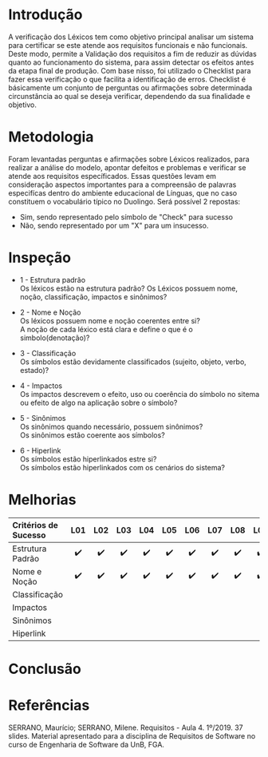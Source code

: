 # Introdução

A verificação dos Léxicos tem como objetivo principal analisar um sistema para certificar se este atende aos requisitos funcionais e não funcionais. Deste modo, permite a Validação dos requisitos a fim de reduzir as dúvidas quanto ao funcionamento do sistema, para assim detectar os efeitos antes da etapa final de produção. 
Com base nisso, foi utilizado o Checklist para fazer essa verificação o que facilita a identificação de erros. 
Checklist é básicamente um conjunto de perguntas ou afirmações sobre determinada circunstância ao qual se deseja verificar, dependendo da sua finalidade e objetivo.

# Metodologia

Foram levantadas perguntas e afirmações sobre Léxicos realizados, para realizar a análise do modelo, apontar defeitos e problemas e verificar se atende aos requisitos específicados. Essas questões levam em consideração aspectos importantes para a compreensão de palavras especifícas dentro do ambiente educacional de Línguas, que no caso constituem o vocabulário típico no Duolingo. Será possível 2 repostas: 
* Sim, sendo representado pelo símbolo de "Check" para sucesso
* Não, sendo representado por um "X" para um insucesso.

# Inspeção

* 1 - Estrutura padrão</br>
Os léxicos estão na estrutura padrão? Os Léxicos possuem nome, noção, classificação, impactos e sinônimos?

* 2 - Nome e Noção</br>
Os léxicos possuem nome e noção coerentes entre si?</br>
A noção de cada léxico está clara e define o que é o simbolo(denotação)?

* 3 - Classificação</br>
Os símbolos estão devidamente classificados (sujeito, objeto, verbo, estado)?

* 4 - Impactos</br>
Os impactos descrevem o efeito, uso ou coerência do símbolo no sitema ou efeito de algo na aplicação sobre o símbolo?

* 5 - Sinônimos</br>
Os sinônimos quando necessário, possuem sinônimos?</br>
Os sinônimos estão coerente aos símbolos?

* 6 - Hiperlink</br>
Os símbolos estão hiperlinkados estre si?</br>
Os símbolos estão hiperlinkados com os cenários do sistema?

# Melhorias

| Critérios de Sucesso | L01 | L02 | L03 | L04 | L05 | L06 | L07 | L08 | L09 | L10 |
|:---|:---:|:---:|:---:|:---:|:---:|:---:|:---:|:---:|:---:|:---:|
| Estrutura Padrão | :heavy_check_mark: | :heavy_check_mark: | :heavy_check_mark: | :heavy_check_mark: | :heavy_check_mark: | :heavy_check_mark: | :heavy_check_mark: | :heavy_check_mark: | :heavy_check_mark: | :heavy_check_mark: |
| Nome e Noção | :heavy_check_mark: | :heavy_check_mark: | :heavy_check_mark: | :heavy_check_mark: | :heavy_check_mark: | :heavy_check_mark: | :heavy_check_mark: | :heavy_check_mark: | :heavy_check_mark: | :heavy_check_mark: |
| Classificação |
| Impactos |
| Sinônimos |
| Hiperlink |

# Conclusão

# Referências

SERRANO, Maurício; SERRANO, Milene. Requisitos - Aula 4. 1º/2019. 37 slides. Material apresentado para a disciplina de Requisitos de Software no curso de Engenharia de Software da UnB, FGA.